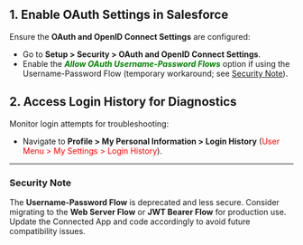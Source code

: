 ﻿
## 1. Enable OAuth Settings in Salesforce
Ensure the **OAuth and OpenID Connect Settings** are configured:
- Go to **Setup > Security > OAuth and OpenID Connect Settings**.
- Enable the <span style="color: green; font-weight: bold; font-style: italic;">Allow OAuth Username-Password Flows</span> option if using the Username-Password Flow (temporary workaround; see [Security Note](#security-note)).

## 2. Access Login History for Diagnostics
Monitor login attempts for troubleshooting:
- Navigate to **Profile > My Personal Information > Login History** (<span style="color: red;">User Menu > My Settings > Login History</span>).


---


### Security Note
The **Username-Password Flow** is deprecated and less secure. Consider migrating to the **Web Server Flow** or **JWT Bearer Flow** for production use. Update the Connected App and code accordingly to avoid future compatibility issues.
